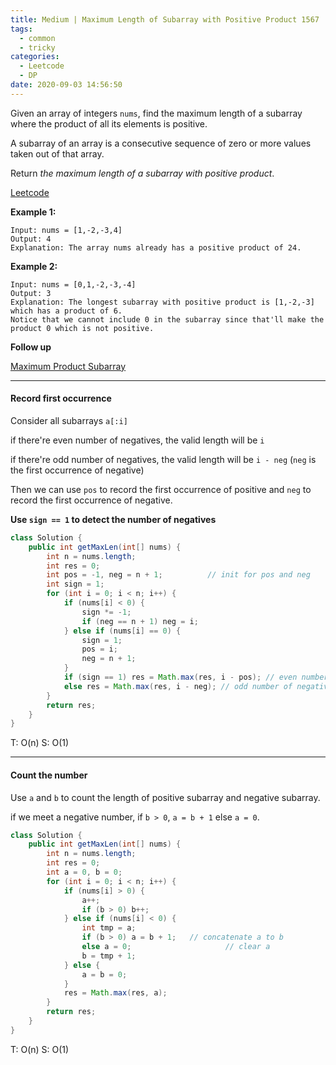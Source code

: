 ```yaml
---
title: Medium | Maximum Length of Subarray with Positive Product 1567
tags:
  - common
  - tricky
categories:
  - Leetcode
  - DP
date: 2020-09-03 14:56:50
---
```


Given an array of integers `nums`, find the maximum length of a subarray where the product of all its elements is positive.

A subarray of an array is a consecutive sequence of zero or more values taken out of that array.

Return *the maximum length of a subarray with positive product*.

[Leetcode](https://leetcode.com/problems/maximum-length-of-subarray-with-positive-product/)

<!--more-->

**Example 1:**

```
Input: nums = [1,-2,-3,4]
Output: 4
Explanation: The array nums already has a positive product of 24.
```

**Example 2:**

```
Input: nums = [0,1,-2,-3,-4]
Output: 3
Explanation: The longest subarray with positive product is [1,-2,-3] which has a product of 6.
Notice that we cannot include 0 in the subarray since that'll make the product 0 which is not positive.
```

**Follow up**

[Maximum Product Subarray](https://leetcode.com/problems/maximum-product-subarray/)

---

#### Record first occurrence

Consider all subarrays `a[:i]`

if there're even number of negatives, the valid length will be `i`

if there're odd number of negatives, the valid length will be `i - neg` (`neg` is the first occurrence of negative)

Then we can use `pos` to record the first occurrence of positive and `neg` to record the first occurrence of negative.

**Use `sign == 1` to detect the number of negatives**

```java
class Solution {
    public int getMaxLen(int[] nums) {
        int n = nums.length;
        int res = 0;
        int pos = -1, neg = n + 1;			// init for pos and neg
        int sign = 1;
        for (int i = 0; i < n; i++) {
            if (nums[i] < 0) {
                sign *= -1;
                if (neg == n + 1) neg = i;
            } else if (nums[i] == 0) {
                sign = 1;
                pos = i;
                neg = n + 1;
            }
            if (sign == 1) res = Math.max(res, i - pos); // even number of negatives
            else res = Math.max(res, i - neg); // odd number of negatives
        }
        return res;
    }
}
```

T: O(n)		S: O(1)

---

#### Count the number

Use `a` and `b` to count the length of positive subarray and negative subarray.

if we meet a negative number, if `b > 0`, `a = b + 1` else `a = 0`.

```java
class Solution {
    public int getMaxLen(int[] nums) {
        int n = nums.length;
        int res = 0;
        int a = 0, b = 0;
        for (int i = 0; i < n; i++) {
            if (nums[i] > 0) {
                a++;
                if (b > 0) b++;
            } else if (nums[i] < 0) {
                int tmp = a;
                if (b > 0) a = b + 1;	// concatenate a to b
                else a = 0;						// clear a
                b = tmp + 1;
            } else {
                a = b = 0;
            }
            res = Math.max(res, a);
        }
        return res;
    }
}
```

T: O(n)			S: O(1)



